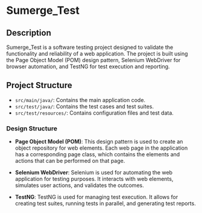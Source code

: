 # Sumerge_Test

## Description
Sumerge_Test is a software testing project designed to validate the functionality and reliability of a web application. The project is built using the Page Object Model (POM) design pattern, Selenium WebDriver for browser automation, and TestNG for test execution and reporting.

## Project Structure
- `src/main/java/`: Contains the main application code.
- `src/test/java/`: Contains the test cases and test suites.
- `src/test/resources/`: Contains configuration files and test data.

### Design Structure
- **Page Object Model (POM)**: This design pattern is used to create an object repository for web elements. Each web page in the application has a corresponding page class, which contains the elements and actions that can be performed on that page.
  
- **Selenium WebDriver**: Selenium is used for automating the web application for testing purposes. It interacts with web elements, simulates user actions, and validates the outcomes.

- **TestNG**: TestNG is used for managing test execution. It allows for creating test suites, running tests in parallel, and generating test reports.

